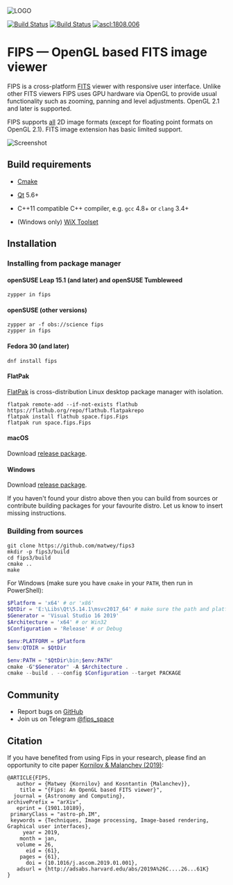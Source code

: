![LOGO](/dist/freedesktop/128x128/space.fips.Fips.png)

[![Build Status](https://travis-ci.org/matwey/fips3.svg?branch=master)](https://travis-ci.org/matwey/fips3)
[![Build Status](https://ci.appveyor.com/api/projects/status/github/matwey/fips3?branch=master&svg=true)](https://ci.appveyor.com/project/matwey/fips3)
[![ascl:1808.006](https://img.shields.io/badge/ascl-1808.006-blue.svg?colorB=262255)](https://ascl.net/1808.006)

FIPS — OpenGL based FITS image viewer
=====================================

FIPS is a cross-platform [FITS](https://fits.gsfc.nasa.gov) viewer with
responsive user interface. Unlike other FITS viewers FIPS uses GPU hardware via
OpenGL to provide usual functionality such as zooming, panning and level
adjustments. OpenGL 2.1 and later is supported.

FIPS supports [all](http://archive.stsci.edu/fits/users_guide/) 2D image formats
(except for floating point formats on OpenGL 2.1). FITS image extension has
basic limited support.

![Screenshot](/.screenshot/1.png)

Build requirements
------------------

-   [Cmake](https://cmake.org)

-   [Qt](https://www.qt.io) 5.6+

-   C++11 compatible C++ compiler, e.g. `gcc` 4.8+ or `clang` 3.4+

-   (Windows only) [WiX Toolset](https://wixtoolset.org/)

Installation
------------

### Installing from package manager

#### openSUSE Leap 15.1 (and later) and openSUSE Tumbleweed

~~~~~~~~~~~~~~~~~~~~~~~~~~~~~~~~~~~~~~~~~~~~~~~~~~~~~~~~~~~~~~~~~~~~~~~~~~~~~~~~
zypper in fips
~~~~~~~~~~~~~~~~~~~~~~~~~~~~~~~~~~~~~~~~~~~~~~~~~~~~~~~~~~~~~~~~~~~~~~~~~~~~~~~~

#### openSUSE (other versions)

~~~~~~~~~~~~~~~~~~~~~~~~~~~~~~~~~~~~~~~~~~~~~~~~~~~~~~~~~~~~~~~~~~~~~~~~~~~~~~~~
zypper ar -f obs://science fips
zypper in fips
~~~~~~~~~~~~~~~~~~~~~~~~~~~~~~~~~~~~~~~~~~~~~~~~~~~~~~~~~~~~~~~~~~~~~~~~~~~~~~~~

#### Fedora 30 (and later)

~~~~~~~~~~~~~~~~~~~~~~~~~~~~~~~~~~~~~~~~~~~~~~~~~~~~~~~~~~~~~~~~~~~~~~~~~~~~~~~~
dnf install fips
~~~~~~~~~~~~~~~~~~~~~~~~~~~~~~~~~~~~~~~~~~~~~~~~~~~~~~~~~~~~~~~~~~~~~~~~~~~~~~~~

#### FlatPak
[FlatPak](https://flatpak.org) is cross-distribution Linux desktop package
manager with isolation.

~~~~~~~~~~~~~~~~~~~~~~~~~~~~~~~~~~~~~~~~~~~~~~~~~~~~~~~~~~~~~~~~~~~~~~~~~~~~~~~~
flatpak remote-add --if-not-exists flathub https://flathub.org/repo/flathub.flatpakrepo
flatpak install flathub space.fips.Fips
flatpak run space.fips.Fips
~~~~~~~~~~~~~~~~~~~~~~~~~~~~~~~~~~~~~~~~~~~~~~~~~~~~~~~~~~~~~~~~~~~~~~~~~~~~~~~~

#### macOS

Download [release package](https://github.com/matwey/fips3/releases/latest).

#### Windows

Download [release package](https://github.com/matwey/fips3/releases/latest).

If you haven't found your distro above then you can build from sources or
contribute building packages for your favourite distro. Let us know to insert
missing instructions.

### Building from sources

~~~~~~~~~~~~~~~~~~~~~~~~~~~~~~~~~~~~~~~~~~~~~~~~~~~~~~~~~~~~~~~~~~~~~~~~~~~~~~~~
git clone https://github.com/matwey/fips3
mkdir -p fips3/build
cd fips3/build
cmake ..
make
~~~~~~~~~~~~~~~~~~~~~~~~~~~~~~~~~~~~~~~~~~~~~~~~~~~~~~~~~~~~~~~~~~~~~~~~~~~~~~~~

For Windows (make sure you have `cmake` in your `PATH`, then run in PowerShell):

~~~~~~~~~~~~~~~~~~~~~~~~~~~~~~~~~~~~~~~~~~~~~~~~~~~~~~~~~~~~~~~~~~~~~~powershell
$Platform = 'x64' # or 'x86'
$QtDir = 'E:\Libs\Qt\5.14.1\msvc2017_64' # make sure the path and platform is right
$Generator = 'Visual Studio 16 2019'
$Architecture = 'x64' # or Win32
$Configuration = 'Release' # or Debug

$env:PLATFORM = $Platform
$env:QTDIR = $QtDir

$env:PATH = "$QtDir\bin;$env:PATH"
cmake -G"$Generator" -A $Architecture .
cmake --build . --config $Configuration --target PACKAGE
~~~~~~~~~~~~~~~~~~~~~~~~~~~~~~~~~~~~~~~~~~~~~~~~~~~~~~~~~~~~~~~~~~~~~~~~~~~~~~~~

Community
---------

- Report bugs on [GitHub](https://github.com/matwey/fips3/issues)
- Join us on Telegram [@fips_space](https://t.me/fips_space)

Citation
--------
If you have benefited from using Fips in your research, please find an opportunity to cite paper [Kornilov & Malanchev (2019)](http://adsabs.harvard.edu/abs/2019A%26C....26...61K):

```
@ARTICLE{FIPS,
   author = {Matwey {Kornilov} and Kosntantin {Malanchev}},
    title = "{Fips: An OpenGL based FITS viewer}",
  journal = {Astronomy and Computing},
archivePrefix = "arXiv",
   eprint = {1901.10189},
 primaryClass = "astro-ph.IM",
 keywords = {Techniques, Image processing, Image-based rendering, Graphical user interfaces},
     year = 2019,
    month = jan,
   volume = 26,
      eid = {61},
    pages = {61},
      doi = {10.1016/j.ascom.2019.01.001},
   adsurl = {http://adsabs.harvard.edu/abs/2019A%26C....26...61K}
}
```
